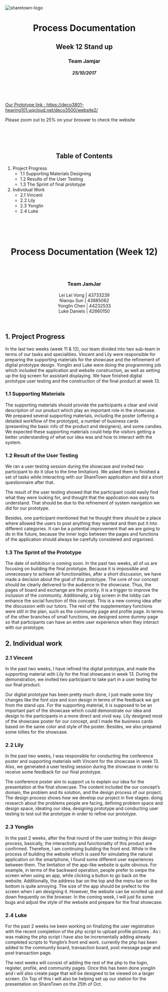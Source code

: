 ![sharetown-logo](https://user-images.githubusercontent.com/25241670/29955215-7b4b0072-8f21-11e7-9107-40643d0aad1b.png)

<h1 align="center">Process Documentation</h1>

<h2 align="center">Week 12 Stand up</h2>
<h3 align="center">Team Jamjar</h3>
<h4 align="center"><i>25/10/2017</i></h4>

<br/><br/><br/>


<a href = https://deco3801-hearing101.uqcloud.net/deco3500/website2/>Our Prototype link : https://deco3801-hearing101.uqcloud.net/deco3500/website2/</a>
<p>Please zoom out to 25% on your broswer to check the website</p>


<br/><br/><br/>

<h2 align="center">Table of Contents</h2>


1. Project Progress	
   * 1.1 Supporting Materials Designing
   * 1.2 Results of the User Testing
   * 1.3 The Sprint of final prototype
2. Individual Work	
   * 2.1 Vincent	
   * 2.2 Lily
   * 2.3 Yonglin	
   * 2.4 Luke	
	
<br><br><br>
<h1 align="center">Process Documentation (Week 12)</h1>
<br/><br/>

<h3 align="center">Team JamJar</h3>
<p align="center">
Lei Lei Vong | 43733239<br/>
Nianqu Sun | 43885062<br/> 
Yonglin Chen | 44232533<br/> 
Luke Daniels | 42660150<br/> 
</p>
<br/>

## 1. Project Progress
In the last two weeks (week 11 & 12), our team divided into two sub-team in terms of our tasks and specialities. Vincent and Lily were responsible for preparing the supporting materials for the showcase and the refinement of digital prototype design. Yonglin and Luke were doing the programming job which included the application and website construction, as well as setting up the big screen for assistant displaying. We have finished digital prototype user testing and the construction of the final product at week 13.  
### 1.1 Supporting Materials
The supporting materials should provide the participants a clear and vivid description of our product which play an important role in the showcase. We prepared several supporting materials, including the poster (offering a detailed workflow of the prototype), a number of business cards (presenting the basic info of the product and designers), and some candies. We expected these supporting materials could help the visitors getting a better understanding of what our idea was and how to interact with the system. 
### 1.2 Result of the User Testing
We ran a user testing session during the showcase and invited two participant to do it (due to the time limitation). We asked them to finished a set of tasks while interacting with our ShareTown application and did a short questionnaire after that. 

The result of the user testing showed that the participant could easily find what they were looking for, and thought that the application was easy to understand. That should be due to the refinement of system navigation we did for our prototype. 

Besides, one participant mentioned that he thought there should be a place where allowed the users to post anything they wanted and then put it into different categories. It can be a potential improvement that we are going to do in the future, because the inner logic between the pages and functions of the application should always be carefully considered and organised. 

### 1.3 The Sprint of the Prototype
The date of exhibition is coming soon. In the past two weeks, all of us are focusing on building the final prototype. Because it is impossible and unnecessary to achieve all functionalities, after a short discussion, we have made a decision about the goal of this prototype. The core of our concept should be clearly delivered to the audience in the showcase. Thus, the pages of board and exchange are the priority. It is a trigger to improve the inclusion of the community. Additionally, a big screen in the lobby can enhance the social function of this concept. This is a new coming idea after the discussion with our tutors. The rest of the supplementary functions were still in the plan, such as the community page and profile page. In terms of the other branches of small functions, we designed some dummy page so that participants can have an entire user experience when they interact with our prototype.

## 2. Individual work
### 2.1 Vincent
In the past two weeks, I have refined the digital prototype, and made the supporting material with Lily for the final showcase in week 13. During the demonstration, we invited two participant to take part in a user testing for our final product. 

Our digital prototype has been pretty much done, I just made some tiny changes like the font size and icon design in terms of the feedback we got from the stand ups. For the supporting material, it is supposed to be an important part of the showcase which could demonstrate our idea and design to the participants in a more direct and vivid way. Lily designed most of the showcase poster for our concept, and I made the business cards based on the same color and style of the poster. Besides, we also prepared some lollies for the showcase.



### 2.2 Lily
In the past two weeks, I was responsible for conducting the conference poster and supporting materials with Vincent for the showcase in week 13. Also, we generated a user testing session during the showcase in order to receive some feedback for our final prototype.

The conference poster aim to support us to explain our idea for the presentation at the final showcase. The content included the our concept’s domain, the problem and its solution, and the design process of our project. The design process shows how we develop our project in five stages: doing research about the problems people are facing, defining problem space and design space, ideating our idea, designing prototype and conducting user testing to test out the prototype in order to refine our prototype.

### 2.3 Yonglin
In the past 2 weeks, after the final round of the user testing in this design process, basically, the interactivity and functionality of this product are confirmed. Therefore, I am continuing building the front end. While in the process of building the website which is used for simulating the natural application on the smartphone, I found some different user experiences between them. The limitation of the app-like website is quite obvious. For example, in terms of the backward operation, people prefer to swipe the screen when using an app, while clicking a button to go back on the website. Additionally, the address bar on the top and the menu bar on the bottom is quite annoying. The size of the app should be prefect to the screen when I am designing it. However, the website can be scrolled up and down frequently on the browser. In the coming week, I will just fix some bugs and adjust the style of the website and prepare for the final showcase.
### 2.4 Luke
For the past 2 weeks ive been working on finalizing the user registration with the recent completion of the php script to upload profile pictures . As i was making the php script i have also be incrementally adding already completed scripts to Yonglin’s front end work. currently the php has been added to the community board, transaction board, post message page and post transaction page.

The next weeks will consist of adding the rest of the php to the login, register, profile, and community pages. Once this has been done yonglin and i will also create page that will be designed to be viewed on a larger screen. On Top of this i will also be helping set up our station for the presentation on ShareTown on the 25th of Oct.






